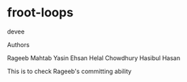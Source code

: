 # froot-loops
devee

Authors

Rageeb Mahtab
Yasin Ehsan
Helal Chowdhury
Hasibul Hasan


This is to check Rageeb's committing ability
